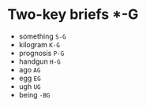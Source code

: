 # Two-key briefs *-G

* something `S-G`
* kilogram `K-G`
* prognosis `P-G`
* handgun `H-G`
* ago `AG`
* egg `EG`
* ugh `UG`
* being `-BG`
